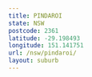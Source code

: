 ```yaml
---
title: PINDAROI
state: NSW
postcode: 2361
latitude: -29.198493
longitude: 151.141751
url: /nsw/pindaroi/
layout: suburb
---
```

